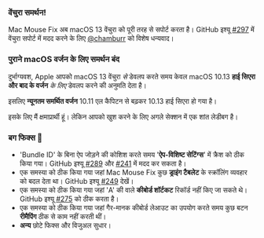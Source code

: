 ### वेंचुरा समर्थन!
Mac Mouse Fix अब macOS 13 वेंचुरा को पूरी तरह से सपोर्ट करता है।
GitHub इश्यू [#297](https://github.com/noah-nuebling/mac-mouse-fix/issues/297) में वेंचुरा सपोर्ट में मदद करने के लिए [@chamburr](https://github.com/chamburr) को विशेष धन्यवाद।

### पुराने macOS वर्जन के लिए समर्थन बंद

दुर्भाग्यवश, Apple आपको macOS 13 वेंचुरा _से_ डेवलप करते समय केवल macOS 10.13 **हाई सिएरा और बाद के वर्जन** _के लिए_ डेवलप करने की अनुमति देता है।

इसलिए **न्यूनतम समर्थित वर्जन** 10.11 एल कैपिटन से बढ़कर 10.13 हाई सिएरा हो गया है।

इसके लिए मैं क्षमाप्रार्थी हूं। लेकिन आपको खुश करने के लिए अगले सेक्शन में एक शांत लेडीबग है।

### बग फिक्स 🐞
- 'Bundle ID' के बिना ऐप जोड़ने की कोशिश करते समय '**ऐप-विशिष्ट सेटिंग्स**' में क्रैश को ठीक किया गया। GitHub इश्यू [#289](https://github.com/noah-nuebling/mac-mouse-fix/issues/289) और [#241](https://github.com/noah-nuebling/mac-mouse-fix/issues/241) में मदद कर सकता है।
- एक समस्या को ठीक किया गया जहां Mac Mouse Fix कुछ **ड्राइंग टैबलेट** के स्क्रॉलिंग व्यवहार को बदल देता था। GitHub इश्यू [#249](https://github.com/noah-nuebling/mac-mouse-fix/issues/249) देखें।
- एक समस्या को ठीक किया गया जहां 'A' की वाले **कीबोर्ड शॉर्टकट** रिकॉर्ड नहीं किए जा सकते थे। GitHub इश्यू [#275](https://github.com/noah-nuebling/mac-mouse-fix/issues/275) को ठीक करता है।
- एक समस्या को ठीक किया गया जहां गैर-मानक कीबोर्ड लेआउट का उपयोग करते समय कुछ बटन **रीमैपिंग** ठीक से काम नहीं करती थीं।
- **अन्य** छोटे फिक्स और विजुअल सुधार।